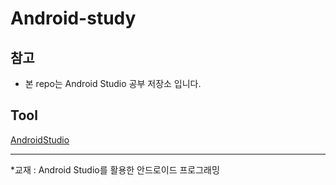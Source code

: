# Android-study
<body>
  <h2>참고</h2>
  <ul>
    <li>본 repo는 Android Studio 공부 저장소 입니다.</li>  
  </ul>
  <h2>Tool</h2>
  <a href="https://developer.android.com/studio?hl=ko/"> AndroidStudio </a>
  <hr>
  <p>*교재 : Android Studio를 활용한 안드로이드 프로그래밍</p>
  </body>

